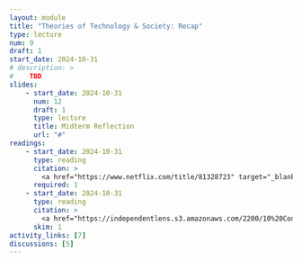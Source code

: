 ```yaml
---
layout: module
title: "Theories of Technology & Society: Recap"
type: lecture
num: 9
draft: 1
start_date: 2024-10-31
# description: >
#    TBD
slides: 
    - start_date: 2024-10-31
      num: 12
      draft: 1
      type: lecture
      title: Midterm Reflection
      url: "#"
readings: 
    - start_date: 2024-10-31
      type: reading
      citation: >
        <a href="https://www.netflix.com/title/81328723" target="_blank">Coded Bias</a>
      required: 1
    - start_date: 2024-10-31
      type: reading
      citation: >
        <a href="https://independentlens.s3.amazonaws.com/2200/10%20Coded%20Bias/Indie%20Lens%20Pop-Up/CODEDBIAS_DiscussionGuide.pdf" target="_blank">Skim the film's background info</a>
      skim: 1
activity_links: [7]
discussions: [5]
---
```


